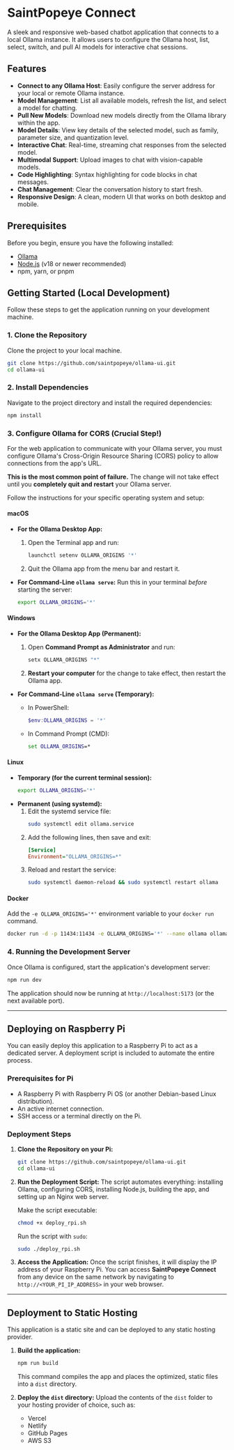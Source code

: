 # SaintPopeye Connect

A sleek and responsive web-based chatbot application that connects to a local Ollama instance. It allows users to configure the Ollama host, list, select, switch, and pull AI models for interactive chat sessions.

## Features

- **Connect to any Ollama Host**: Easily configure the server address for your local or remote Ollama instance.
- **Model Management**: List all available models, refresh the list, and select a model for chatting.
- **Pull New Models**: Download new models directly from the Ollama library within the app.
- **Model Details**: View key details of the selected model, such as family, parameter size, and quantization level.
- **Interactive Chat**: Real-time, streaming chat responses from the selected model.
- **Multimodal Support**: Upload images to chat with vision-capable models.
- **Code Highlighting**: Syntax highlighting for code blocks in chat messages.
- **Chat Management**: Clear the conversation history to start fresh.
- **Responsive Design**: A clean, modern UI that works on both desktop and mobile.

## Prerequisites

Before you begin, ensure you have the following installed:
- [Ollama](https://ollama.com/)
- [Node.js](https://nodejs.org/) (v18 or newer recommended)
- npm, yarn, or pnpm

## Getting Started (Local Development)

Follow these steps to get the application running on your development machine.

### 1. Clone the Repository

Clone the project to your local machine.
```bash
git clone https://github.com/saintpopeye/ollama-ui.git
cd ollama-ui
```

### 2. Install Dependencies

Navigate to the project directory and install the required dependencies:
```bash
npm install
```

### 3. Configure Ollama for CORS (Crucial Step!)

For the web application to communicate with your Ollama server, you must configure Ollama's Cross-Origin Resource Sharing (CORS) policy to allow connections from the app's URL.

**This is the most common point of failure.** The change will not take effect until you **completely quit and restart** your Ollama server.

Follow the instructions for your specific operating system and setup:

#### macOS

- **For the Ollama Desktop App:**
  1. Open the Terminal app and run:
     ```bash
     launchctl setenv OLLAMA_ORIGINS '*'
     ```
  2. Quit the Ollama app from the menu bar and restart it.

- **For Command-Line `ollama serve`:**
  Run this in your terminal *before* starting the server:
  ```bash
  export OLLAMA_ORIGINS='*'
  ```

#### Windows

- **For the Ollama Desktop App (Permanent):**
  1. Open **Command Prompt as Administrator** and run:
     ```powershell
     setx OLLAMA_ORIGINS "*"
     ```
  2. **Restart your computer** for the change to take effect, then restart the Ollama app.

- **For Command-Line `ollama serve` (Temporary):**
  - In PowerShell:
    ```powershell
    $env:OLLAMA_ORIGINS = '*'
    ```
  - In Command Prompt (CMD):
    ```cmd
    set OLLAMA_ORIGINS=*
    ```

#### Linux

- **Temporary (for the current terminal session):**
  ```bash
  export OLLAMA_ORIGINS='*'
  ```
- **Permanent (using systemd):**
  1. Edit the systemd service file:
     ```bash
     sudo systemctl edit ollama.service
     ```
  2. Add the following lines, then save and exit:
     ```ini
     [Service]
     Environment="OLLAMA_ORIGINS=*"
     ```
  3. Reload and restart the service:
     ```bash
     sudo systemctl daemon-reload && sudo systemctl restart ollama
     ```

#### Docker

Add the `-e OLLAMA_ORIGINS='*'` environment variable to your `docker run` command.

```bash
docker run -d -p 11434:11434 -e OLLAMA_ORIGINS='*' --name ollama ollama/ollama
```

### 4. Running the Development Server

Once Ollama is configured, start the application's development server:

```bash
npm run dev
```

The application should now be running at `http://localhost:5173` (or the next available port).

---

## Deploying on Raspberry Pi

You can easily deploy this application to a Raspberry Pi to act as a dedicated server. A deployment script is included to automate the entire process.

### Prerequisites for Pi

- A Raspberry Pi with Raspberry Pi OS (or another Debian-based Linux distribution).
- An active internet connection.
- SSH access or a terminal directly on the Pi.

### Deployment Steps

1.  **Clone the Repository on your Pi:**
    ```bash
    git clone https://github.com/saintpopeye/ollama-ui.git
    cd ollama-ui
    ```

2.  **Run the Deployment Script:**
    The script automates everything: installing Ollama, configuring CORS, installing Node.js, building the app, and setting up an Nginx web server.

    Make the script executable:
    ```bash
    chmod +x deploy_rpi.sh
    ```

    Run the script with `sudo`:
    ```bash
    sudo ./deploy_rpi.sh
    ```

3.  **Access the Application:**
    Once the script finishes, it will display the IP address of your Raspberry Pi. You can access **SaintPopeye Connect** from any device on the same network by navigating to `http://<YOUR_PI_IP_ADDRESS>` in your web browser.

---

## Deployment to Static Hosting

This application is a static site and can be deployed to any static hosting provider.

1.  **Build the application:**
    ```bash
    npm run build
    ```
    This command compiles the app and places the optimized, static files into a `dist` directory.

2.  **Deploy the `dist` directory:**
    Upload the contents of the `dist` folder to your hosting provider of choice, such as:
    - Vercel
    - Netlify
    - GitHub Pages
    - AWS S3
